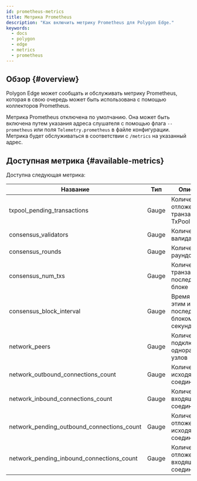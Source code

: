 ```yaml
---
id: prometheus-metrics
title: Метрика Prometheus
description: "Как включить метрику Prometheus для Polygon Edge."
keywords:
  - docs
  - polygon
  - edge
  - metrics
  - prometheus
---
```


## Обзор {#overview}

Polygon Edge может сообщать и обслуживать метрику Prometheus, которая в свою очередь может быть использована с помощью коллекторов Prometheus.

Метрика Prometheus отключена по умолчанию. Она может быть включена путем указания адреса слушателя с помощью флага `--prometheus` или поля `Telemetry.prometheus` в файле конфигурации. Метрика будет обслуживаться в соответствии с `/metrics` на указанный адрес.

## Доступная метрика  {#available-metrics}

Доступна следующая метрика:

| **Название** | **Тип** | **Описание** |
|-----------------------------------------------|---------------|-------------------------------------------------|
| txpool_pending_transactions | Gauge | Количество отложенных транзакций в TxPool |
| consensus_validators | Gauge | Количество валидаторов |
| consensus_rounds | Gauge | Количество раундов |
| consensus_num_txs | Gauge | Количество транзакций в последнем блоке |
| consensus_block_interval | Gauge | Время между этим и последним блоком в секундах |
| network_peers | Gauge | Количество подключаемых одноранговых узлов |
| network_outbound_connections_count | Gauge | Количество исходящих соединений |
| network_inbound_connections_count | Gauge | Количество входящих соединений |
| network_pending_outbound_connections_count | Gauge | Количество отложенных исходящих соединений |
| network_pending_inbound_connections_count | Gauge | Количество отложенных входящих соединений |